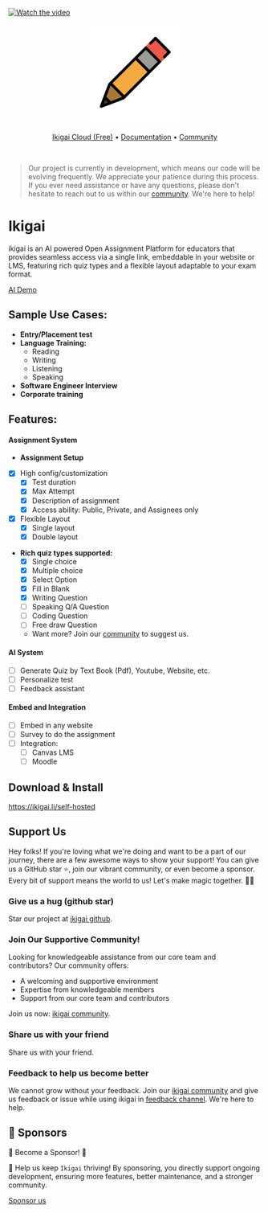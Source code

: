 [![Watch the video](https://img.youtube.com/vi/m4sphijiCCo/maxresdefault.jpg)](https://youtu.be/m4sphijiCCo)

<p align="center">
  <a href="https://ikigai.li" target="_blank">
    <img src="https://raw.githubusercontent.com/ikigai-hq/ikigai/master/assets/logo/logo.png" alt="ikigai" width="200px">
  </a>
</p>

<p align="center">
    <a href="https://cloud.ikigai.li">Ikigai Cloud (Free)</a> •
    <a href="https://ikigai.li">Documentation</a> • 
    <a href="https://discord.gg/XuYWkn6kUS">Community</a>
</p>

&nbsp;
> Our project is currently in development, which means our code will be evolving frequently. We appreciate your patience during this process. 
> If you ever need assistance or have any questions, please don't hesitate to reach out to us within our [community](https://discord.gg/XuYWkn6kUS). We're here to help!

# Ikigai

ikigai is an AI powered Open Assignment Platform for educators that provides seamless access via a single link, embeddable in your website or LMS, featuring rich quiz types and a flexible layout adaptable to your exam format.

[AI Demo](https://youtu.be/m4sphijiCCo)

## Sample Use Cases:

- **Entry/Placement test**
- **Language Training:**
  - Reading
  - Writing
  - Listening
  - Speaking
- **Software Engineer Interview**
- **Corporate training**

## Features:
#### Assignment System

- **Assignment Setup**
- [x] High config/customization
  - [x] Test duration
  - [x] Max Attempt
  - [x] Description of assignment
  - [x] Access ability: Public, Private, and Assignees only
- [x] Flexible Layout
  - [x] Single layout
  - [x] Double layout

- **Rich quiz types supported:**
  - [x] Single choice
  - [x] Multiple choice
  - [x] Select Option
  - [x] Fill in Blank
  - [x] Writing Question
  - [ ] Speaking Q/A Question
  - [ ] Coding Question
  - [ ] Free draw Question
  - Want more? Join our [community](https://discord.gg/XuYWkn6kUS) to suggest us.

#### AI System

- [ ] Generate Quiz by Text Book (Pdf), Youtube, Website, etc.
- [ ] Personalize test
- [ ] Feedback assistant

#### Embed and Integration

- [ ] Embed in any website
- [ ] Survey to do the assignment
- [ ] Integration:
  - [ ] Canvas LMS
  - [ ] Moodle

## Download & Install

https://ikigai.li/self-hosted

## Support Us

Hey folks! If you're loving what we're doing and want to be a part of our journey, there are a few awesome ways to show your support!
You can give us a GitHub star ⭐️, join our vibrant community, or even become a sponsor.
Every bit of support means the world to us! Let's make magic together. 🚀💫

### Give us a hug (github star)

Star our project at [ikigai github](https://github.com/ikigai-hq/ikigai).

### Join Our Supportive Community!

Looking for knowledgeable assistance from our core team and contributors? Our community offers:

- A welcoming and supportive environment
- Expertise from knowledgeable members
- Support from our core team and contributors

Join us now: [ikigai community](https://discord.gg/XuYWkn6kUS).

### Share us with your friend

Share us with your friend.

### Feedback to help us become better

We cannot grow without your feedback.
Join our [ikigai community](https://discord.gg/XuYWkn6kUS) and give us feedback or issue while using ikigai in [feedback channel](https://discord.com/channels/1200697748601704540/1243779487473336380).
We're here to help.
## 🚀 Sponsors

🌟 Become a Sponsor! 🌟

🚀 Help us keep `Ikigai` thriving! By sponsoring, you directly support ongoing development, ensuring more features, better maintenance, and a stronger community.

[Sponsor us](https://github.com/sponsors/ikigai-hq)
